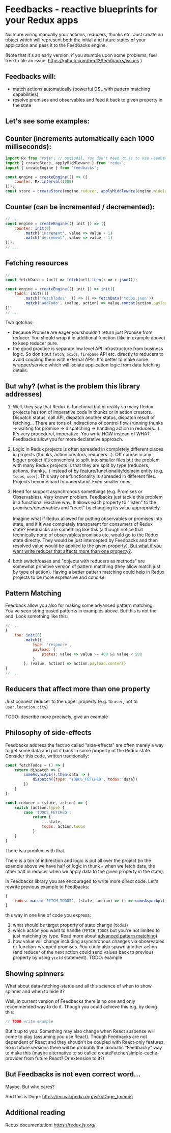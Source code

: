Feedbacks - reactive blueprints for your Redux apps
===

No more wiring manually your actions, reducers, thunks etc. 
Just create an object which will represent both the initial and future states of your application and pass it to the Feedbacks engine.

(Note that it's an early version, if you stumble upon some problems, feel free to file an issue:
https://github.com/hex13/feedbacks/issues )


Feedbacks will:
---
- match actions automatically (powerful DSL with pattern matching capabilities)
- resolve promises and observables and feed it back to given property in the state


Let's see some examples:
---


Counter (increments automatically each 1000 milliseconds):
---

```javascript
import Rx from 'rxjs'; // optional. You don't need Rx.js to use Feedbacks
import { createStore, applyMiddleware } from 'redux';
import { createEngine } from 'feedbacks';

const engine = createEngine(() => ({
    counter: Rx.interval(1000)
}));
const store = createStore(engine.reducer, applyMiddleware(engine.middleware));

```

Counter (can be incremented / decremented):
---
```javascript
// ...
const engine = createEngine(({ init }) => ({
    counter: init(0)
        .match('increment', value => value + 1)
        .match('decrement', value => value - 1)
}));
// ...
```

Fetching resources
---

```javascript
// ...
const fetchData = (url) => fetch(url).then(r => r.json());

const engine = createEngine(({ init }) => init({
    todos: init([])
        .match('fetchTodos', () => () => fetchData('todos.json'))
        .match('addTodo', (value, action) => value.concat(action.payload))        
});
// ...
```
Two gotchas:
- because Promise are eager you shouldn't return just Promise from reducer. You should wrap it in additional function (like in example above) to keep reducer pure.
- the good practice is separate low level API infrastructure from business logic. So don't put `fetch`, `axios`, `firebase` API etc. directly to reducers to avoid coupling them with external APIs. It's better to make some wrapper/service which will isolate application logic from data fetching details.

But why? (what is the problem this library addresses)
---

1. Well, they say that Redux is functional but in reality so many Redux projects has ton of imperative code in thunks or in action creators. Dispatch status, call API, dispatch another status, dispatch result of fetching... There are tons of indirections of control flow (running thunks -> waiting for promise -> dispatching -> handling action in reducers...). It's very procedural, imperative. You write HOW instead of WHAT. Feedbacks allow you for more declarative approach.

2. Logic in Redux projects is often spreaded in completely different places in projects (thunks, action creators, reducers...). Off course in any bigger project it's convenient to split into smaller files but the problem with many Redux projects is that they are split by type (reducers, actions, thunks...) instead of by feature/functionality/domain entity (e.g. `todos`, `user`). This way one functionality is spreaded in different files. Projects become hard to understand. Even smaller ones.

3. Need for support asynchronous somethings (e.g. Promises or Observables). Very known problem. Feedbacks just tackle this problem in a functional reactive way. It allows each property to "listen" to the promises/observables and "react" by changing its value appropriately. <br><br> 
Imagine what if Redux allowed for putting observables or promises into state, and if it was completely transparent for consumers of Redux state? Feedbacks are something like this (although notice that technically none of observables/promises etc. would go to the Redux state directly. They would be just intercepted by Feedbacks and then resolved value would be applied to the given property).  [But what if you want write reducer that affects more than one property?](#Reducers-that-affect-more-than-one-property).

4. both switch/cases and "objects with reducers as methods" are somewhat primitive version of pattern matching (they allow match just by type of action). Having a better pattern matching could help in Redux projects to be more expressive and concise.

Pattern Matching
---
Feedback allow you also for making some advanced pattern matching. You've seen string based patterns in examples above. But this is not the end. Look something like this:

```javascript
// ...
{
    foo: init(0)
        .match({
            type: 'response',
            payload: {
                status: value => value >= 400 && value < 500
            }
        }, (value, action) => action.payload.content)
}
// ...
```

Reducers that affect more than one property
---
Just connect reducer to the upper property (e.g. to `user`, not to `user.location.city`)

TODO: describe more precisely, give an example

Philosophy of side-effects
---

Feedbacks address the fact so called "side-effects" are often merely a way to get some data and put it back in some property of the Redux state. Consider this code, written traditionally:


```javascript 
const fetchTodos = () => {
    return dispatch => {
        someAsyncApi().then(data => {
            dispatch({type: 'TODOS_FETCHED', todos: data})
        })
    }
};

const reducer = (state, action) => {
    switch (action.type) {
        case 'TODOS_FETCHED':
            return {
                ...state,
                todos: action.todos
            }
    }
}
```

There is a problem with that.

There is a ton of indirection and logic is put all over the project (in the example above we have half of logic in thunk - when we fetch data, the other half in reducer when we apply data to the given property in the state).

In Feedbacks library you are encouraged to write more direct code. Let's rewrite previous example to Feedbacks: 
```javascript
{
    todos: match('FETCH_TODOS', (state, action) => () => someAsyncApi())
}
```

this way in one line of code you express:
1. what should be target property of state change (`todos`)
2. which action you want to handle (`FETCH_TODOS` but you're not limited to just matching by type. Read more about [advanced pattern matching](#Pattern-Matching))
3. how value will change including asynchronous changes via observables or function-wrapped promises. You could also spawn another action (and reducer of the next action could send values back to previous property by using `yield` statement). TODO: example

Showing spinners
---

What about data-fetching-status and all this science of when to show spinner and when to hide it?

Well, in current version of Feedbacks there is no one and only recommended way to do it. Though you could achieve this e.g. by doing this:

```javascript
// TODO write example 
```

But it up to you. Something may also change when React suspense will come to play (assuming you use React). Though Feedbacks are not dependent of React and they shoudn't be coupled with React-only features. So in future versions there will be probably the idiomatic "Feedbacky" way to make this (maybe alternative to so called createFetcher/simple-cache-provider from future React? Or extension to it?)

But Feedbacks is not even correct word...
---

Maybe. But who cares? 

And this is Doge: https://en.wikipedia.org/wiki/Doge_(meme)


Additional reading
---

Redux documentation: https://redux.js.org/

